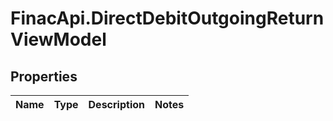 # FinacApi.DirectDebitOutgoingReturnViewModel

## Properties
Name | Type | Description | Notes
------------ | ------------- | ------------- | -------------
